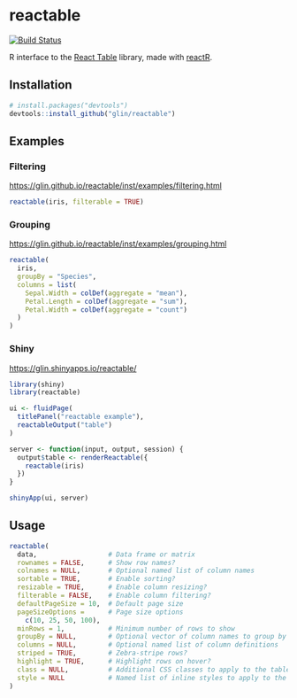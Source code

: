 # reactable

[![Build Status](https://travis-ci.com/glin/reactable.svg?branch=master)](https://travis-ci.com/glin/reactable)

R interface to the [React Table](https://github.com/tannerlinsley/react-table) library,
made with [reactR](https://github.com/react-R/reactR).

## Installation

```r
# install.packages("devtools")
devtools::install_github("glin/reactable")
```

## Examples

### Filtering
https://glin.github.io/reactable/inst/examples/filtering.html

```r
reactable(iris, filterable = TRUE)
```

### Grouping
https://glin.github.io/reactable/inst/examples/grouping.html

```r
reactable(
  iris,
  groupBy = "Species",
  columns = list(
    Sepal.Width = colDef(aggregate = "mean"),
    Petal.Length = colDef(aggregate = "sum"),
    Petal.Width = colDef(aggregate = "count")
  )
)
```

### Shiny
https://glin.shinyapps.io/reactable/

```r
library(shiny)
library(reactable)

ui <- fluidPage(
  titlePanel("reactable example"),
  reactableOutput("table")
)

server <- function(input, output, session) {
  output$table <- renderReactable({
    reactable(iris)
  })
}

shinyApp(ui, server)
```

## Usage
```r
reactable(
  data,                  # Data frame or matrix
  rownames = FALSE,      # Show row names?
  colnames = NULL,       # Optional named list of column names
  sortable = TRUE,       # Enable sorting?
  resizable = TRUE,      # Enable column resizing?
  filterable = FALSE,    # Enable column filtering?
  defaultPageSize = 10,  # Default page size
  pageSizeOptions =      # Page size options
    c(10, 25, 50, 100),  
  minRows = 1,           # Minimum number of rows to show
  groupBy = NULL,        # Optional vector of column names to group by
  columns = NULL,        # Optional named list of column definitions
  striped = TRUE,        # Zebra-stripe rows?
  highlight = TRUE,      # Highlight rows on hover?
  class = NULL,          # Additional CSS classes to apply to the table
  style = NULL           # Named list of inline styles to apply to the table
)
```
